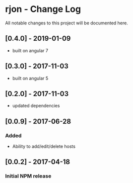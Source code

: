 # rjon - Change Log
All notable changes to this project will be documented here.

## [0.4.0] - 2019-01-09
- built on angular 7


## [0.3.0] - 2017-11-03
- built on angular 5

## [0.2.0] - 2017-11-03
- updated dependencies

## [0.0.9] - 2017-06-28
### Added
- Ability to add/edit/delete hosts

## [0.0.2] - 2017-04-18
### Initial NPM release

